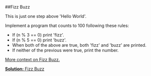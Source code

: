 ##Fizz Buzz

This is just one step above 'Hello World'.

Implement a program that counts to 100 following these rules:
 * If (n % 3 == 0) print 'fizz'.
 * If (n % 5 == 0) print 'buzz'.
 * When both of the above are true, both 'fizz' and 'buzz' are printed.
 * If neither of the previous were true, print the number.

[More context on Fizz Buzz.][fizz-buzz-wikipedia]

[**Solution:** Fizz Buzz][fizz-buzz-solution]

[fizz-buzz-wikipedia]: http://en.wikipedia.org/wiki/Fizz_buzz
[fizz-buzz-solution]: ../../solutions/intro/fizz_buzz.c

